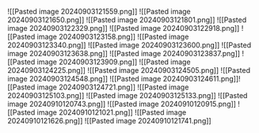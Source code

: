 ![[Pasted image 20240903121559.png]]
![[Pasted image 20240903121650.png]]
![[Pasted image 20240903121801.png]]
![[Pasted image 20240903122329.png]]
![[Pasted image 20240903122918.png]]
![[Pasted image 20240903123158.png]]
![[Pasted image 20240903123340.png]]
![[Pasted image 20240903123600.png]]
![[Pasted image 20240903123638.png]]
![[Pasted image 20240903123837.png]]
![[Pasted image 20240903123909.png]]
![[Pasted image 20240903124225.png]]
![[Pasted image 20240903124505.png]]
![[Pasted image 20240903124548.png]]
![[Pasted image 20240903124611.png]]![[Pasted image 20240903124721.png]]
![[Pasted image 20240903125103.png]]
![[Pasted image 20240903125133.png]]
![[Pasted image 20240910120743.png]]
![[Pasted image 20240910120915.png]]
![[Pasted image 20240910121021.png]]
![[Pasted image 20240910121626.png]]
![[Pasted image 20240910121741.png]]